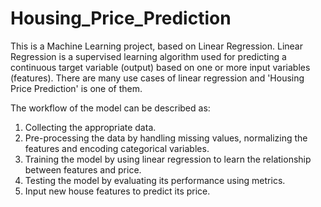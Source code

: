 # Housing_Price_Prediction
This is a Machine Learning project, based on Linear Regression.
Linear Regression is a supervised learning algorithm used for predicting a continuous target variable (output) based on one or more input variables (features). There are many use cases of linear regression and 'Housing Price Prediction' is one of them.

The workflow of the model can be described as:
1. Collecting the appropriate data.
2. Pre-processing the data by handling missing values, normalizing the features and encoding categorical variables.
3. Training the model by using linear regression to learn the relationship between features and price.
4. Testing the model by evaluating its performance using metrics.
5. Input new house features to predict its price.

